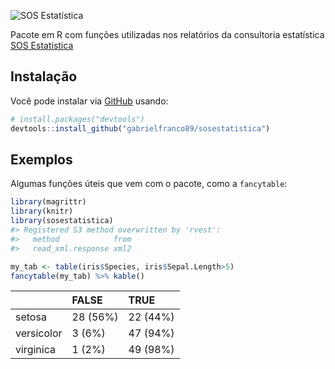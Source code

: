 
<!-- README.md is generated from README.Rmd. Please edit that file -->

![SOS
Estatística](https://sosestatistica.com.br/wp-content/uploads/2018/08/logoSOSnew.png)

Pacote em R com funções utilizadas nos relatórios da consultoria
estatística [SOS Estatística](https://www.sosestatistica.com.br)

<!-- badges: start -->

<!-- badges: end -->

## Instalação

Você pode instalar via [GitHub](https://github.com/) usando:

``` r
# install.packages("devtools")
devtools::install_github("gabrielfranco89/sosestatistica")
```

## Exemplos

Algumas funções úteis que vem com o pacote, como a `fancytable`:

``` r
library(magrittr)
library(knitr)
library(sosestatistica)
#> Registered S3 method overwritten by 'rvest':
#>   method            from
#>   read_xml.response xml2

my_tab <- table(iris$Species, iris$Sepal.Length>5)
fancytable(my_tab) %>% kable()
```

|            | FALSE    | TRUE     |
| ---------- | :------- | :------- |
| setosa     | 28 (56%) | 22 (44%) |
| versicolor | 3 (6%)   | 47 (94%) |
| virginica  | 1 (2%)   | 49 (98%) |
